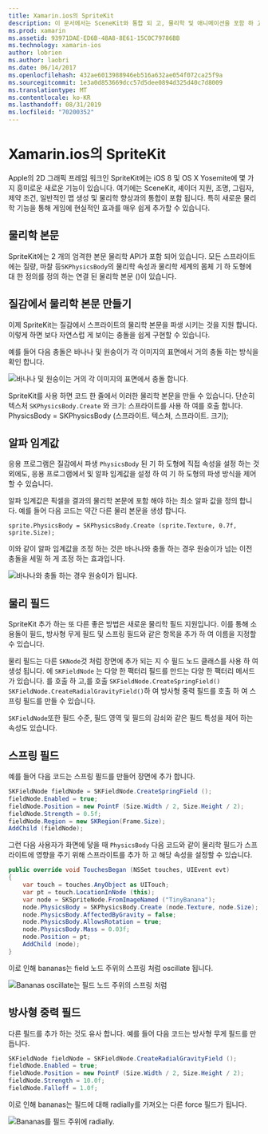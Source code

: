```yaml
---
title: Xamarin.ios의 SpriteKit
description: 이 문서에서는 SceneKit와 통합 되 고, 물리학 및 애니메이션을 포함 하 고, 조명 및 음영에 대 한 지원을 포함 하는 SpriteKit, Apple의 2D 그래픽 프레임 워크에 대해 설명 합니다. SpriteKit는 2D 게임을 만드는 데 사용할 수 있습니다.
ms.prod: xamarin
ms.assetid: 93971DAE-ED6B-48A8-8E61-15C0C79786BB
ms.technology: xamarin-ios
author: lobrien
ms.author: laobri
ms.date: 06/14/2017
ms.openlocfilehash: 432ae6013988946eb516a632ae054f072ca25f9a
ms.sourcegitcommit: 1e3a0d853669dcc57d5dee0894d325d40c7d8009
ms.translationtype: MT
ms.contentlocale: ko-KR
ms.lasthandoff: 08/31/2019
ms.locfileid: "70200352"
---
```

# <a name="spritekit-in-xamarinios"></a>Xamarin.ios의 SpriteKit

Apple의 2D 그래픽 프레임 워크인 SpriteKit에는 iOS 8 및 OS X Yosemite에 몇 가지 흥미로운 새로운 기능이 있습니다. 여기에는 SceneKit, 셰이더 지원, 조명, 그림자, 제약 조건, 일반적인 맵 생성 및 물리학 향상과의 통합이 포함 됩니다. 특히 새로운 물리학 기능을 통해 게임에 현실적인 효과를 매우 쉽게 추가할 수 있습니다.

## <a name="physics-bodies"></a>물리학 본문

SpriteKit에는 2 개의 엄격한 본문 물리학 API가 포함 되어 있습니다. 모든 스프라이트에는 질량, 마찰 등`SKPhysicsBody`의 물리학 속성과 물리학 세계의 몸체 기 하 도형에 대 한 정의를 정의 하는 연결 된 물리학 본문 ()이 있습니다.

## <a name="creating-a-physics-body-from-a-texture"></a>질감에서 물리학 본문 만들기
이제 SpriteKit는 질감에서 스프라이트의 물리학 본문을 파생 시키는 것을 지원 합니다. 이렇게 하면 보다 자연스럽 게 보이는 충돌을 쉽게 구현할 수 있습니다.

예를 들어 다음 충돌은 바나나 및 원숭이가 각 이미지의 표면에서 거의 충돌 하는 방식을 확인 합니다.
 
![](spritekit-images/image13.png "바나나 및 원숭이는 거의 각 이미지의 표면에서 충돌 합니다.")

SpriteKit를 사용 하면 코드 한 줄에서 이러한 물리학 본문을 만들 수 있습니다. 단순히 텍스처 `SKPhysicsBody.Create` 와 크기: 스프라이트를 사용 하 여를 호출 합니다. PhysicsBody = SKPhysicsBody (스프라이트. 텍스처, 스프라이트. 크기);

## <a name="alpha-threshold"></a>알파 임계값

응용 프로그램은 질감에서 파생 `PhysicsBody` 된 기 하 도형에 직접 속성을 설정 하는 것 외에도, 응용 프로그램에서 및 알파 임계값을 설정 하 여 기 하 도형의 파생 방식을 제어할 수 있습니다. 

알파 임계값은 픽셀을 결과의 물리학 본문에 포함 해야 하는 최소 알파 값을 정의 합니다. 예를 들어 다음 코드는 약간 다른 물리 본문을 생성 합니다.

```chsarp
sprite.PhysicsBody = SKPhysicsBody.Create (sprite.Texture, 0.7f, sprite.Size);
```

이와 같이 알파 임계값을 조정 하는 것은 바나나와 충돌 하는 경우 원숭이가 넘는 이전 충돌을 세밀 하 게 조정 하는 효과입니다.

![](spritekit-images/image14.png "바나나와 충돌 하는 경우 원숭이가 됩니다.")
 
## <a name="physics-fields"></a>물리 필드

SpriteKit 추가 하는 또 다른 좋은 방법은 새로운 물리학 필드 지원입니다. 이를 통해 소용돌이 필드, 방사형 무게 필드 및 스프링 필드와 같은 항목을 추가 하 여 이름을 지정할 수 있습니다.

물리 필드는 다른 `SKNode`것 처럼 장면에 추가 되는 지 수 필드 노드 클래스를 사용 하 여 생성 됩니다. 에 `SKFieldNode` 는 다양 한 팩터리 필드를 만드는 다양 한 팩터리 메서드가 있습니다. 를 호출 하 고,를 호출 `SKFieldNode.CreateSpringField()` `SKFieldNode.CreateRadialGravityField()`하 여 방사형 중력 필드를 호출 하 여 스프링 필드를 만들 수 있습니다.

`SKFieldNode`또한 필드 수준, 필드 영역 및 필드의 감쇠와 같은 필드 특성을 제어 하는 속성도 있습니다.

## <a name="spring-field"></a>스프링 필드

예를 들어 다음 코드는 스프링 필드를 만들어 장면에 추가 합니다.

```csharp
SKFieldNode fieldNode = SKFieldNode.CreateSpringField ();
fieldNode.Enabled = true;
fieldNode.Position = new PointF (Size.Width / 2, Size.Height / 2);
fieldNode.Strength = 0.5f;
fieldNode.Region = new SKRegion(Frame.Size);
AddChild (fieldNode);
```

그런 다음 사용자가 화면에 닿을 때 `PhysicsBody` 다음 코드와 같이 물리학 필드가 스프라이트에 영향을 주기 위해 스프라이트를 추가 하 고 해당 속성을 설정할 수 있습니다.

```csharp
public override void TouchesBegan (NSSet touches, UIEvent evt)
{
    var touch = touches.AnyObject as UITouch;
    var pt = touch.LocationInNode (this);
    var node = SKSpriteNode.FromImageNamed ("TinyBanana");
    node.PhysicsBody = SKPhysicsBody.Create (node.Texture, node.Size);
    node.PhysicsBody.AffectedByGravity = false;
    node.PhysicsBody.AllowsRotation = true;
    node.PhysicsBody.Mass = 0.03f;
    node.Position = pt;
    AddChild (node);
}
```

이로 인해 bananas는 field 노드 주위의 스프링 처럼 oscillate 됩니다.

![](spritekit-images/image15.png "Bananas oscillate는 필드 노드 주위의 스프링 처럼")
 
## <a name="radial-gravity-field"></a>방사형 중력 필드

다른 필드를 추가 하는 것도 유사 합니다. 예를 들어 다음 코드는 방사형 무게 필드를 만듭니다.

```csharp
SKFieldNode fieldNode = SKFieldNode.CreateRadialGravityField ();
fieldNode.Enabled = true;
fieldNode.Position = new PointF (Size.Width / 2, Size.Height / 2);
fieldNode.Strength = 10.0f;
fieldNode.Falloff = 1.0f;
```

이로 인해 bananas는 필드에 대해 radially를 가져오는 다른 force 필드가 됩니다.

![](spritekit-images/image16.png "Bananas를 필드 주위에 radially.")
